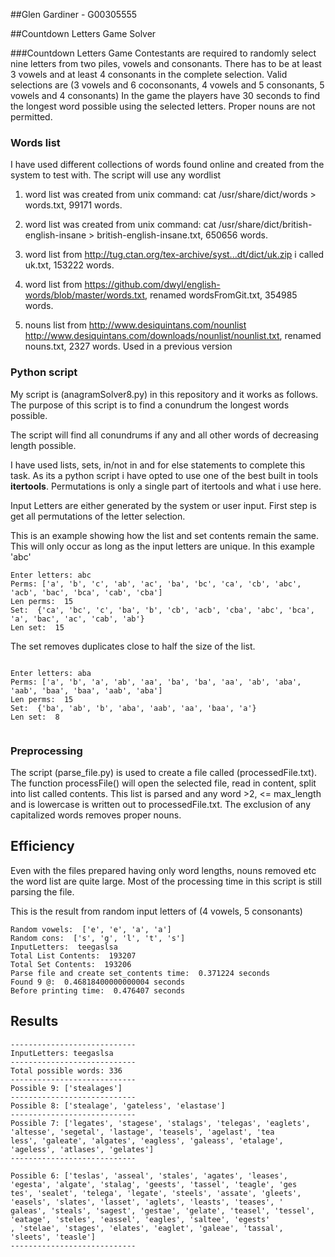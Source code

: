 ##Glen Gardiner -  G00305555

##Countdown Letters Game Solver


###Countdown Letters Game
Contestants are required to randomly select nine letters from two piles, vowels and consonants.
There has to be at least 3 vowels and at least 4 consonants in the complete selection.
Valid selections are (3 vowels and 6 coconsonants, 4 vowels and 5 consonants, 5 vowels and 4 consonants)
In the game the players have 30 seconds to find the longest word possible using the selected letters.
Proper nouns are not permitted.


### Words list
I have used different collections of words found online and created from the system to test with.
The script will use any wordlist

1) word list was created from unix command:  cat /usr/share/dict/words > words.txt, 99171 words.

2) word list was created from unix command:  cat /usr/share/dict/british-english-insane > british-english-insane.txt, 650656 words.

3) word list from  http://tug.ctan.org/tex-archive/syst...dt/dict/uk.zip i called uk.txt, 153222 words.

4) word list from  https://github.com/dwyl/english-words/blob/master/words.txt, renamed wordsFromGit.txt, 354985 words.

5) nouns list from http://www.desiquintans.com/nounlist
                   http://www.desiquintans.com/downloads/nounlist/nounlist.txt, renamed nouns.txt, 2327 words.
                   Used in a previous version


### Python script
My script is (anagramSolver8.py) in this repository and it works as follows.
The purpose of this script is to find a conundrum the longest words possible.

The script will find all conundrums if any and all other words of decreasing length possible.

I have used lists, sets, in/not in and for else statements to complete this task.
As its a python script i have opted to use one of the best built in tools **itertools**.
Permutations is only a single part of itertools and what i use here.

Input Letters are either generated by the system or user input.
First step is get all permutations of the letter selection.



This is an example showing how the list and set contents remain the same. This will only occur as long as the input
letters are unique. In this example 'abc'

```
Enter letters: abc
Perms: ['a', 'b', 'c', 'ab', 'ac', 'ba', 'bc', 'ca', 'cb', 'abc', 'acb', 'bac', 'bca', 'cab', 'cba']
Len perms:  15
Set:  {'ca', 'bc', 'c', 'ba', 'b', 'cb', 'acb', 'cba', 'abc', 'bca', 'a', 'bac', 'ac', 'cab', 'ab'}
Len set:  15

```

The set removes duplicates close to half the size of the list.


```

Enter letters: aba
Perms: ['a', 'b', 'a', 'ab', 'aa', 'ba', 'ba', 'aa', 'ab', 'aba', 'aab', 'baa', 'baa', 'aab', 'aba']
Len perms:  15
Set:  {'ba', 'ab', 'b', 'aba', 'aab', 'aa', 'baa', 'a'}
Len set:  8


```


### Preprocessing

The script (parse_file.py) is used to create a file called (processedFile.txt).
The function processFile() will open the selected file, read in content, split into list called
contents. This list is parsed and any word >2, <= max_length and is lowercase is written out to processedFile.txt. The exclusion of any capitalized words removes proper nouns.



## Efficiency

Even with the files prepared having only word lengths, nouns removed etc the word list are quite large.
Most of the processing time in this script is still parsing the file.

This is the result from random input letters of (4 vowels, 5 consonants)

```
Random vowels:  ['e', 'e', 'a', 'a']
Random cons:  ['s', 'g', 'l', 't', 's']
InputLetters:  teegaslsa
Total List Contents:  193207
Total Set Contents:  193206
Parse file and create set_contents time:  0.371224 seconds
Found 9 @:  0.46818400000000004 seconds
Before printing time:  0.476407 seconds

```

## Results

```
----------------------------
InputLetters: teegaslsa
----------------------------
Total possible words: 336
----------------------------
Possible 9: ['stealages']
----------------------------
Possible 8: ['stealage', 'gateless', 'elastase']
----------------------------
Possible 7: ['legates', 'stagese', 'stalags', 'telegas', 'eaglets', 'altesse', 'segetal', 'lastage', 'teasels', 'agelast', 'tea
less', 'galeate', 'algates', 'eagless', 'galeass', 'etalage', 'ageless', 'atlases', 'gelates']
----------------------------

Possible 6: ['teslas', 'asseal', 'stales', 'agates', 'leases', 'egesta', 'algate', 'stalag', 'geests', 'tassel', 'teagle', 'ges
tes', 'sealet', 'telega', 'legate', 'steels', 'assate', 'gleets', 'easels', 'slates', 'lasset', 'aglets', 'leasts', 'teases', '
galeas', 'steals', 'sagest', 'gestae', 'gelate', 'teasel', 'tessel', 'eatage', 'steles', 'eassel', 'eagles', 'saltee', 'egests'
, 'stelae', 'stages', 'elates', 'eaglet', 'galeae', 'tassal', 'sleets', 'teasle']
----------------------------

```
